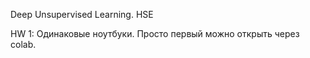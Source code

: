 Deep Unsupervised Learning. HSE

HW 1: Одинаковые ноутбуки. Просто первый можно открыть через colab.
